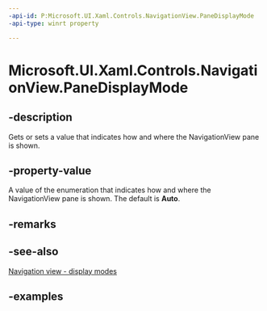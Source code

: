 ```yaml
---
-api-id: P:Microsoft.UI.Xaml.Controls.NavigationView.PaneDisplayMode
-api-type: winrt property

---
```

<!-- Property syntax.
public NavigationViewPaneDisplayMode PaneDisplayMode { get;  set; }
-->

# Microsoft.UI.Xaml.Controls.NavigationView.PaneDisplayMode


## -description

Gets or sets a value that indicates how and where the NavigationView pane is shown.


## -property-value

A value of the enumeration that indicates how and where the NavigationView pane is shown. The default is **Auto**.


## -remarks


## -see-also

[Navigation view - display modes](/windows/uwp/design/controls-and-patterns/navigationview#display-modes)


## -examples



